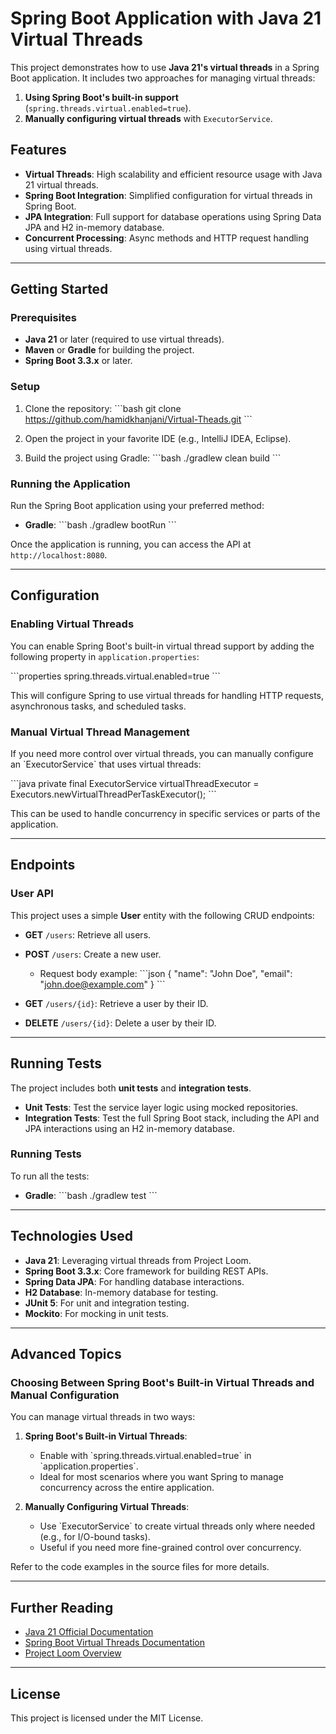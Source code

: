 
# Spring Boot Application with Java 21 Virtual Threads

This project demonstrates how to use **Java 21's virtual threads** in a Spring Boot application. It includes two approaches for managing virtual threads:
1. **Using Spring Boot's built-in support** (`spring.threads.virtual.enabled=true`).
2. **Manually configuring virtual threads** with `ExecutorService`.

## Features
- **Virtual Threads**: High scalability and efficient resource usage with Java 21 virtual threads.
- **Spring Boot Integration**: Simplified configuration for virtual threads in Spring Boot.
- **JPA Integration**: Full support for database operations using Spring Data JPA and H2 in-memory database.
- **Concurrent Processing**: Async methods and HTTP request handling using virtual threads.

---

## Getting Started

### Prerequisites

- **Java 21** or later (required to use virtual threads).
- **Maven** or **Gradle** for building the project.
- **Spring Boot 3.3.x** or later.
  
### Setup

1. Clone the repository:
    \`\`\`bash
    git clone https://github.com/hamidkhanjani/Virtual-Theads.git
    \`\`\`

2. Open the project in your favorite IDE (e.g., IntelliJ IDEA, Eclipse).

3. Build the project using Gradle:
    \`\`\`bash
    ./gradlew clean build
    \`\`\`

### Running the Application

Run the Spring Boot application using your preferred method:


- **Gradle**:
    \`\`\`bash
    ./gradlew bootRun
    \`\`\`

Once the application is running, you can access the API at `http://localhost:8080`.

---

## Configuration

### Enabling Virtual Threads

You can enable Spring Boot's built-in virtual thread support by adding the following property in `application.properties`:

\`\`\`properties
spring.threads.virtual.enabled=true
\`\`\`

This will configure Spring to use virtual threads for handling HTTP requests, asynchronous tasks, and scheduled tasks.

### Manual Virtual Thread Management

If you need more control over virtual threads, you can manually configure an \`ExecutorService\` that uses virtual threads:

\`\`\`java
private final ExecutorService virtualThreadExecutor = Executors.newVirtualThreadPerTaskExecutor();
\`\`\`

This can be used to handle concurrency in specific services or parts of the application.

---

## Endpoints

### User API

This project uses a simple **User** entity with the following CRUD endpoints:

- **GET** `/users`: Retrieve all users.
- **POST** `/users`: Create a new user.
  - Request body example:
    \`\`\`json
    {
        "name": "John Doe",
        "email": "john.doe@example.com"
    }
    \`\`\`

- **GET** `/users/{id}`: Retrieve a user by their ID.
- **DELETE** `/users/{id}`: Delete a user by their ID.

---

## Running Tests

The project includes both **unit tests** and **integration tests**.

- **Unit Tests**: Test the service layer logic using mocked repositories.
- **Integration Tests**: Test the full Spring Boot stack, including the API and JPA interactions using an H2 in-memory database.

### Running Tests

To run all the tests:


- **Gradle**:
    \`\`\`bash
    ./gradlew test
    \`\`\`

---

## Technologies Used

- **Java 21**: Leveraging virtual threads from Project Loom.
- **Spring Boot 3.3.x**: Core framework for building REST APIs.
- **Spring Data JPA**: For handling database interactions.
- **H2 Database**: In-memory database for testing.
- **JUnit 5**: For unit and integration testing.
- **Mockito**: For mocking in unit tests.

---

## Advanced Topics

### Choosing Between Spring Boot's Built-in Virtual Threads and Manual Configuration

You can manage virtual threads in two ways:

1. **Spring Boot's Built-in Virtual Threads**:
   - Enable with \`spring.threads.virtual.enabled=true\` in \`application.properties\`.
   - Ideal for most scenarios where you want Spring to manage concurrency across the entire application.

2. **Manually Configuring Virtual Threads**:
   - Use \`ExecutorService\` to create virtual threads only where needed (e.g., for I/O-bound tasks).
   - Useful if you need more fine-grained control over concurrency.

Refer to the code examples in the source files for more details.

---

## Further Reading

- [Java 21 Official Documentation](https://docs.oracle.com/en/java/javase/21/)
- [Spring Boot Virtual Threads Documentation](https://spring.io/blog)
- [Project Loom Overview](https://wiki.openjdk.org/display/loom/Main)

---

## License

This project is licensed under the MIT License.
